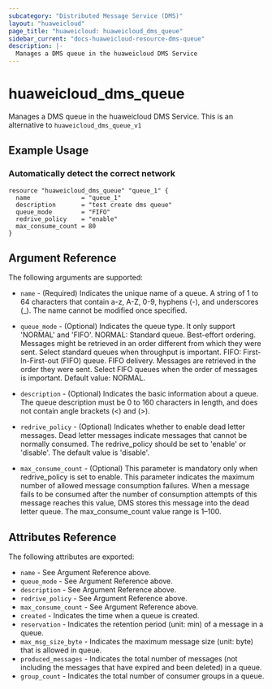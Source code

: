 ```yaml
---
subcategory: "Distributed Message Service (DMS)"
layout: "huaweicloud"
page_title: "huaweicloud: huaweicloud_dms_queue"
sidebar_current: "docs-huaweicloud-resource-dms-queue"
description: |-
  Manages a DMS queue in the huaweicloud DMS Service
---
```


# huaweicloud\_dms\_queue

Manages a DMS queue in the huaweicloud DMS Service.
This is an alternative to `huaweicloud_dms_queue_v1`

## Example Usage

### Automatically detect the correct network

```hcl
resource "huaweicloud_dms_queue" "queue_1" {
  name              = "queue_1"
  description       = "test create dms queue"
  queue_mode        = "FIFO"
  redrive_policy    = "enable"
  max_consume_count = 80
}
```

## Argument Reference

The following arguments are supported:

* `name` - (Required) Indicates the unique name of a queue. A string of 1 to 64
    characters that contain a-z, A-Z, 0-9, hyphens (-), and underscores (_).
    The name cannot be modified once specified.

* `queue_mode` - (Optional) Indicates the queue type. It only support 'NORMAL' and 'FIFO'.
    NORMAL: Standard queue. Best-effort ordering. Messages might be retrieved in an order
    different from which they were sent. Select standard queues when throughput is important.
    FIFO: First-ln-First-out (FIFO) queue. FIFO delivery. Messages are retrieved in the
    order they were sent. Select FIFO queues when the order of messages is important.
    Default value: NORMAL.

* `description` - (Optional) Indicates the basic information about a queue. The queue
    description must be 0 to 160 characters in length, and does not contain angle
    brackets (<) and (>).

* `redrive_policy` - (Optional) Indicates whether to enable dead letter messages.
    Dead letter messages indicate messages that cannot be normally consumed.
    The redrive_policy should be set to 'enable' or 'disable'. The default value is 'disable'.

* `max_consume_count` - (Optional) This parameter is mandatory only when redrive_policy is
    set to enable. This parameter indicates the maximum number of allowed message consumption
    failures. When a message fails to be consumed after the number of consumption attempts of
    this message reaches this value, DMS stores this message into the dead letter queue.
    The max_consume_count value range is 1–100.


## Attributes Reference

The following attributes are exported:


* `name` - See Argument Reference above.
* `queue_mode` - See Argument Reference above.
* `description` - See Argument Reference above.
* `redrive_policy` - See Argument Reference above.
* `max_consume_count` - See Argument Reference above.
* `created` - Indicates the time when a queue is created.
* `reservation` - Indicates the retention period (unit: min) of a message in a queue.
* `max_msg_size_byte` - Indicates the maximum message size (unit: byte) that is allowed in queue.
* `produced_messages` - Indicates the total number of messages (not including the messages that have expired and been deleted) in a queue.
* `group_count` - Indicates the total number of consumer groups in a queue.
